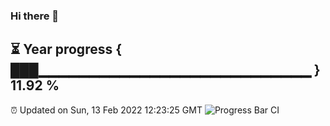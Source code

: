 ### Hi there 👋
⏳ Year progress { ███▁▁▁▁▁▁▁▁▁▁▁▁▁▁▁▁▁▁▁▁▁▁▁▁▁▁▁ } 11.92 %
---
⏰ Updated on Sun, 13 Feb 2022 12:23:25 GMT
![Progress Bar CI](https://github.com/liununu/liununu/workflows/Progress%20Bar%20CI/badge.svg)
